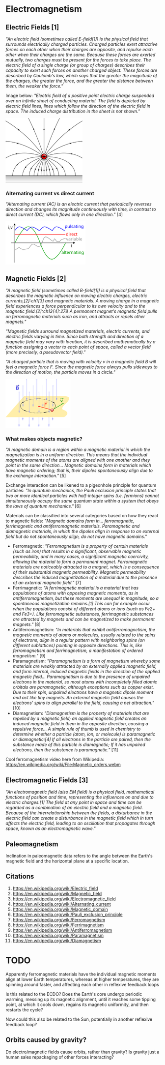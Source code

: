 # Electromagnetism

## Electric Fields [1]

*"An electric field (sometimes called E-field[1]) is the physical field that surrounds electrically charged particles. Charged particles exert attractive forces on each other when their charges are opposite, and repulse each other when their charges are the same. Because these forces are exerted mutually, two charges must be present for the forces to take place. The electric field of a single charge (or group of charges) describes their capacity to exert such forces on another charged object. These forces are described by Coulomb's law, which says that the greater the magnitude of the charges, the greater the force, and the greater the distance between them, the weaker the force."*

Image below: *"Electric field of a positive point electric charge suspended over an infinite sheet of conducting material. The field is depicted by electric field lines, lines which follow the direction of the electric field in space. The induced charge distribution in the sheet is not shown."*

![](img/electric-field.svg.png)

### Alternating current vs direct current

*"Alternating current (AC) is an electric current that periodically reverses direction and changes its magnitude continuously with time, in contrast to direct current (DC), which flows only in one direction."* [4]

![](img/ac.png)

## Magnetic Fields [2]

*"A magnetic field (sometimes called B-field[1]) is a physical field that describes the magnetic influence on moving electric charges, electric currents,[2]: ch1 [3] and magnetic materials. A moving charge in a magnetic field experiences a force perpendicular to its own velocity and to the magnetic field.[2]: ch13 [4]: 278  A permanent magnet's magnetic field pulls on ferromagnetic materials such as iron, and attracts or repels other magnets."*

*"Magnetic fields surround magnetized materials, electric currents, and electric fields varying in time. Since both strength and direction of a magnetic field may vary with location, it is described mathematically by a function assigning a vector to each point of space, called a vector field (more precisely, a pseudovector field)."*

*"A charged particle that is moving with velocity v in a magnetic field B will feel a magnetic force F. Since the magnetic force always pulls sideways to the direction of motion, the particle moves in a circle."*

![](img/magnetic-force.svg.png)

### What makes objects magnetic?

*"A magnetic domain is a region within a magnetic material in which the magnetization is in a uniform direction. This means that the individual magnetic moments of the atoms are aligned with one another and they point in the same direction... Magnetic domains form in materials which have magnetic ordering; that is, their dipoles spontaneously align due to the exchange interaction."* [5]

Exchange interaction can be likened to a pigeonhole principle for quantum particles: *"In quantum mechanics, the Pauli exclusion principle states that two or more identical particles with half-integer spins (i.e. fermions) cannot simultaneously occupy the same quantum state within a system that obeys the laws of quantum mechanics."* [6]

Materials can be classified into several categories based on how they react to magnetic fields: *"Magnetic domains form in... ferromagnetic, ferrimagnetic and antiferromagnetic materials. Paramagnetic and diamagnetic materials, in which the dipoles align in response to an external field but do not spontaneously align, do not have magnetic domains."*
- Ferromagnetic: *"Ferromagnetism is a property of certain materials (such as iron) that results in a significant, observable magnetic permeability, and in many cases, a significant magnetic coercivity, allowing the material to form a permanent magnet. Ferromagnetic materials are noticeably attracted to a magnet, which is a consequence of their substantial magnetic permeability. Magnetic permeability describes the induced magnetization of a material due to the presence of an external magnetic field."* [7]
- Ferrimagnetic: *"A ferrimagnetic material is a material that has populations of atoms with opposing magnetic moments, as in antiferromagnetism, but these moments are unequal in magnitude, so a spontaneous magnetization remains.[1] This can for example occur when the populations consist of different atoms or ions (such as Fe2+ and Fe3+). Like ferromagnetic substances, ferrimagnetic substances are attracted by magnets and can be magnetized to make permanent magnets."* [8]
- Antiferromagnetism: *"In materials that exhibit antiferromagnetism, the magnetic moments of atoms or molecules, usually related to the spins of electrons, align in a regular pattern with neighboring spins (on different sublattices) pointing in opposite directions. This is, like ferromagnetism and ferrimagnetism, a manifestation of ordered magnetism."* [9]
- Paramagnetism: *"Paramagnetism is a form of magnetism whereby some materials are weakly attracted by an externally applied magnetic field, and form internal, induced magnetic fields in the direction of the applied magnetic field... Paramagnetism is due to the presence of unpaired electrons in the material, so most atoms with incompletely filled atomic orbitals are paramagnetic, although exceptions such as copper exist. Due to their spin, unpaired electrons have a magnetic dipole moment and act like tiny magnets. An external magnetic field causes the electrons' spins to align parallel to the field, causing a net attraction."* [10]
- Diamagnetism: *"Diamagnetism is the property of materials that are repelled by a magnetic field; an applied magnetic field creates an induced magnetic field in them in the opposite direction, causing a repulsive force... A simple rule of thumb is used in chemistry to determine whether a particle (atom, ion, or molecule) is paramagnetic or diamagnetic:[4] If all electrons in the particle are paired, then the substance made of this particle is diamagnetic; If it has unpaired electrons, then the substance is paramagnetic."* [11]

Cool ferromagnetism video here from Wikipedia: https://en.wikipedia.org/wiki/File:Magnetic_orders.webm

## Electromagnetic Fields [3]

*"An electromagnetic field (also EM field) is a physical field, mathematical functions of position and time, representing the influences on and due to electric charges.[1] The field at any point in space and time can be regarded as a combination of an electric field and a magnetic field. Because of the interrelationship between the fields, a disturbance in the electric field can create a disturbance in the magnetic field which in turn affects the electric field, leading to an oscillation that propagates through space, known as an electromagnetic wave."*

## Paleomagnetism

Inclination in paleomagnetic data refers to the angle between the Earth's magnetic field and the horizontal plane at a specific location.

## Citations

1. https://en.wikipedia.org/wiki/Electric_field
2. https://en.wikipedia.org/wiki/Magnetic_field
3. https://en.wikipedia.org/wiki/Electromagnetic_field
4. https://en.wikipedia.org/wiki/Alternating_current
5. https://en.wikipedia.org/wiki/Magnetic_domain
6. https://en.wikipedia.org/wiki/Pauli_exclusion_principle
7. https://en.wikipedia.org/wiki/Ferromagnetism
8. https://en.wikipedia.org/wiki/Ferrimagnetism
9. https://en.wikipedia.org/wiki/Antiferromagnetism
10. https://en.wikipedia.org/wiki/Paramagnetism
11. https://en.wikipedia.org/wiki/Diamagnetism

# TODO

Apparently ferromagnetic materials have the individual magnetic moments align at lower Earth temperatures, whereas at higher temperatures, they are spinning around faster, and affecting each other in reflexive feedback loops

Is this related to the ECDO? Does the Earth's core undergo periodic warming, messing up its magnetic alignment, until it reaches some tipping point, at which it cools down, regains its magnetic uniformity, and then restarts the cycle?

Now could this also be related to the Sun, potentially in another reflexive feedback loop?

## Orbits caused by gravity?

Do electro/magnetic fields cause orbits, rather than gravity? Is gravity just a human sales repackaging of other forces interacting?